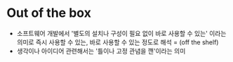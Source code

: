 # Out of the box

* 소프트웨어 개발에서 '별도의 설치나 구성이 필요 없이 바로 사용할 수 있는' 이라는 의미로 즉시 사용할 수 있는, 바로 사용할 수 있는 정도로 해석 = (off the shelf)
* 생각이나 아이디어 관련해서는 '틀이나 고정 관념을 깬'이라는 의미
